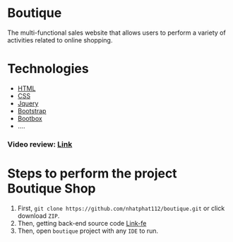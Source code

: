 # Boutique
The multi-functional sales website that allows users to perform a variety of activities related to online shopping.
# Technologies
* [HTML](https://www.tutorialspoint.com/html/index.htm)
* [CSS](https://www.tutorialspoint.com/css/index.htm)
* [Jquery](https://www.tutorialspoint.com/jquery/index.htm)
* [Bootstrap](https://getbootstrap.com/docs/5.0/getting-started/introduction/)
* [Bootbox](https://bootboxjs.com/examples.html)
* ....
### Video review: [Link](https://www.youtube.com/watch?v=HXPeI5buR9M)
# Steps to perform the project Boutique Shop
1. First, ```git clone https://github.com/nhatphat112/boutique.git``` or click download ```ZIP```.
2. Then, getting back-end source code [Link-fe](https://github.com/nhatphat112/be-boutique)
3. Then, open `boutique` project with any `IDE` to run.
